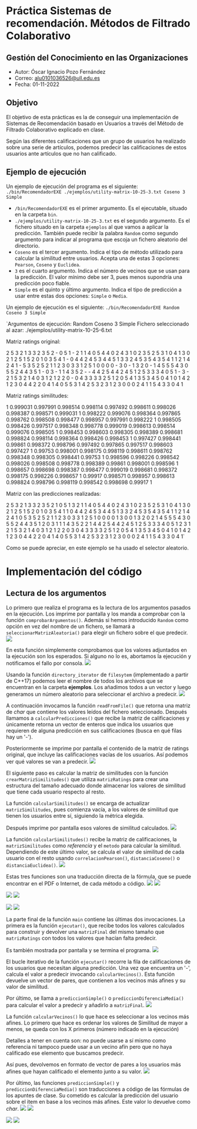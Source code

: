 # Práctica Sistemas de recomendación. Métodos de Filtrado Colaborativo
## Gestión del Conocimiento en las Organizaciones

- Autor: Óscar Ignacio Pozo Fernández
- Correo: alu0101036526@ull.edu.es
- Fecha: 01-11-2022

## Objetivo
El objetivo de esta prácticas es la de conseguir una implementación de Sistemas de Recomendación basado en Usuarios a través del Método de Filtrado Colaborativo explicado en clase. 

Según las diferentes calificaciones que un grupo de usuarios ha realizado sobre una serie de artículos, podemos predecir las calificaciones de estos usuarios ante artículos que no han calificado. 

## Ejemplo de ejecución
Un ejemplo de ejecución del programa es el siguiente:
`./bin/RecomendadorEXE ./ejemplos/utility-matrix-10-25-3.txt Coseno 3 Simple`

- `/bin/RecomendadorEXE` es el primer argumento. Es el ejecutable, situado en la carpeta `bin`.
- `./ejemplos/utility-matrix-10-25-3.txt` es el segundo argumento. Es el fichero situado en la carpeta `ejemplos` al que vamos a aplicar la predicción. También puede recibir la palabra `Random` como segundo argumento para indicar al programa que escoja un fichero aleatorio del directorio.
- `Coseno` es el tercer argumento. Indica el tipo de método utilizado para calcular la similitud entre usuarios. Acepta una de estas 3 opciones: `Pearson`, `Coseno` y `Euclidea`.
- `3` es el cuarto argumento. Indica el número de vecinos que se usan para la predicción. El valor mínimo debe ser 3, pues menos supondría una predicción poco fiable.
- `Simple` es el quinto y último argumento. Indica el tipo de predicción a usar entre estas dos opciones: `Simple` o `Media`.

Un ejemplo de ejecución es el siguiente:
`./bin/RecomendadorEXE Random Coseno 3 Simple`

`Argumentos de ejecución: Random Coseno 3 Simple
Fichero seleccionado al azar: ./ejemplos/utility-matrix-10-25-6.txt

Matriz ratings original:

2 5 3 2 1 3 3 2 3 5 2 - 0 5 1 - 2 1 1 4 0 5 4 4 0 
2 4 3 1 0 2 3 5 2 5 3 1 0 4 1 3 0 2 1 2 5 1 5 2 0 
1 0 3 5 4 1 - 0 4 4 2 4 5 3 4 4 5 1 3 3 2 4 5 3 5 
4 3 5 4 1 1 2 1 4 2 4 1 - 5 3 5 2 5 2 1 1 2 3 0 3 
3 1 2 5 1 0 0 0 0 - 3 0 - 1 3 2 0 - 1 4 5 5 5 4 3 
0 5 5 2 4 4 3 5 1 - 0 3 - 1 1 4 3 5 2 - - 4 4 2 5 
4 4 2 4 5 1 2 5 3 3 3 4 0 5 1 - 3 - 2 1 5 3 2 1 4 
0 3 1 2 1 2 2 0 - 0 4 3 3 3 3 2 5 1 2 0 5 4 1 3 5 
3 4 5 0 4 1 0 1 4 2 1 2 3 0 4 4 2 2 0 4 1 4 0 5 5 
3 1 4 2 5 3 2 3 1 2 3 0 0 0 2 4 1 1 5 4 3 3 0 4 1 

Matriz ratings similitudes:

1 0.999031 0.997991 0.998514 0.998114 0.997492 0.998611 0.998026 0.998387 0.998571 
0.999031 1 0.998222 0.999076 0.998364 0.997865 0.998762 0.998508 0.998477 0.998957 
0.997991 0.998222 1 0.998505 0.998426 0.997517 0.998348 0.998778 0.999019 0.998613 
0.998514 0.999076 0.998505 1 0.998453 0.998603 0.998305 0.998389 0.998681 0.998824 
0.998114 0.998364 0.998426 0.998453 1 0.997427 0.998441 0.99861 0.998372 0.998796 
0.997492 0.997865 0.997517 0.998603 0.997427 1 0.99753 0.998001 0.998175 0.998119 
0.998611 0.998762 0.998348 0.998305 0.998441 0.99753 1 0.998596 0.998226 0.998542 
0.998026 0.998508 0.998778 0.998389 0.99861 0.998001 0.998596 1 0.998657 0.998698 
0.998387 0.998477 0.999019 0.998681 0.998372 0.998175 0.998226 0.998657 1 0.99917 
0.998571 0.998957 0.998613 0.998824 0.998796 0.998119 0.998542 0.998698 0.99917 1 

Matriz con las predicciones realizadas:

2 5 3 2 1 3 3 2 3 5 2 1 0 5 1 3 2 1 1 4 0 5 4 4 0 
2 4 3 1 0 2 3 5 2 5 3 1 0 4 1 3 0 2 1 2 5 1 5 2 0 
1 0 3 5 4 1 1 0 4 4 2 4 5 3 4 4 5 1 3 3 2 4 5 3 5 
4 3 5 4 1 1 2 1 4 2 4 1 0 5 3 5 2 5 2 1 1 2 3 0 3 
3 1 2 5 1 0 0 0 0 1 3 0 0 1 3 2 0 2 1 4 5 5 5 4 3 
0 5 5 2 4 4 3 5 1 2 0 3 1 1 1 4 3 5 2 2 1 4 4 2 5 
4 4 2 4 5 1 2 5 3 3 3 4 0 5 1 2 3 1 2 1 5 3 2 1 4 
0 3 1 2 1 2 2 0 3 0 4 3 3 3 3 2 5 1 2 0 5 4 1 3 5 
3 4 5 0 4 1 0 1 4 2 1 2 3 0 4 4 2 2 0 4 1 4 0 5 5 
3 1 4 2 5 3 2 3 1 2 3 0 0 0 2 4 1 1 5 4 3 3 0 4 1`

Como se puede apreciar, en este ejemplo se ha usado el selector aleatorio.


# Implementación del código
## Lectura de los argumentos
Lo primero que realiza el programa es la lectura de los argumentos pasados en la ejecución. Los imprime por pantalla y los manda a comprobar con la función `comprobarArgumentos()`. Además si hemos introducido `Random` como opción en vez del nombre de un fichero, se llamará a `seleccionarMatrizAleatoria()` para elegir un fichero sobre el que predecir.
![](/capturas/main1.png)

En esta función simplemente comprobamos que los valores adjuntados en la ejecución son los esperados. Si alguno no lo es, abortamos la ejecución y notificamos el fallo por consola.
![](/capturas/comprobarArgumentos.png)

Usando la función `directory_iterator` de `filesytem` (implementado a partir de C++17) podemos leer el nombre de todos los archivos que se encuentran en la carpeta **ejemplos**. Los añadimos todos a un vector y luego generamos un número aleatorio para seleccionar el archivo a predecir.
![](/capturas/seleccionarMatrizAleatoria.png)

A continuación invocamos la función `readFromFile()` que retorna una matriz de *char* que contiene los valores leídos del fichero seleccionado. Después llamamos a `calcularPredicciones()` que recibe la matriz de calificaciones y únicamente retorna un vector de enteros que indica los usuarios que requieren de alguna predicción en sus calificaciones (busca en qué filas hay un '-').

Posteriormente se imprime por pantalla el contenido de la matriz de ratings original, que incluye las calificaciones vacías de los usuarios. Así podemos ver qué valores se van a predecir.
![](/capturas/main2.png)

El siguiente paso es calcular la matriz de similitudes con la función `crearMatrizSimilitudes()` que utiliza `matrizRatings` para crear una estructura del tamaño adecuado donde almacenar los valores de similitud que tiene cada usuario respecto al resto. 

La función `calcularSimilitudes()` se encarga de actualizar `matrizSimilitudes`, pues comienza vacía, a los valores de similitud que tienen los usuarios entre sí, siguiendo la métrica elegida.

Después imprime por pantalla esos valores de similitud calculados.
![](/capturas/main3.png)

La función `calcularSimilitudes()` recibe la matriz de calificaciones, la `matrizSimilitudes` como *referencia* y el `metodo` para calcular la similitud. Dependiendo de este último valor, se calcula el valor de similitud de cada usuario con el resto usando `correlacionPearson()`, `distanciaCoseno()` o `distanciaEuclidea()`.
![](/capturas/calcularSimilitudes.png)

Estas tres funciones son una traducción directa de la fórmula, que se puede encontrar en el PDF o Internet, de cada método a código.
![](/capturas/correlacionPearson.png)
![](/capturas/formula%20Pearson.png)

![](/capturas/distanciaEuclidea.png)
![](/capturas/formula%20euclidea.png)

![](/capturas/distanciaCoseno.png)
![](/capturas/formula%20coseno.png)

La parte final de la función `main` contiene las últimas dos invocaciones. La primera es la función `ejecutar()`, que recibe todos los valores calculados para construir y devolver una `matrizFinal` del mismo tamaño que `matrizRatings` con todos los valores que hacían falta predecir.

Es también mostrada por pantalla y se termina el programa.
![](/capturas/main4.png)

El bucle iterativo de la función `ejecutar()` recorre la fila de calificaciones de los usuarios que necesitan alguna predicción. Una vez que encuentra un '-', calcula el valor a predecir invocando `calcularVecinos()`. Esta función devuelve un vector de pares, que contienen a los vecinos más afines y su valor de similitud.

Por último, se llama a `prediccionSimple()` o `prediccionDiferenciaMedia()` para calcular el valor a predecir y añadirlo a `matrizFinal`.
![](/capturas/ejecutar.png)

La función `calcularVecinos()` lo que hace es seleccionar a los vecinos más afines. Lo primero que hace es ordenar los valores de Similitud de mayor a menos, se queda con los X primeros (número indicado en la ejecución)

Detalles a tener en cuenta son: no puede usarse a sí mismo como referencia ni tampoco puede usar a un vecino afín pero que no haya calificado ese elemento que buscamos predecir.

Así pues, devolvemos en formato de vector de pares a los usuarios más afines que hayan calificado el elemento junto a su valor.
![](/capturas/calcularVecinos.png)

Por último, las funciones `prediccionSimple()` y `prediccionDiferenciaMedia()` son traducciones a código de las fórmulas de los apuntes de clase. Su cometido es calcular la predicción del usuario sobre el item en base a los vecinos más afines. Este valor lo devuelve como *char*.
![](/capturas/prediccionSimple.png)
![](/capturas/formula%20prediccion%20simple.png)


![](/capturas/prediccionMedia.png)
![](/capturas/formula%20prediccion%20media.png)